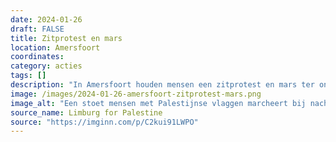 ```yaml
---
date: 2024-01-26
draft: FALSE
title: Zitprotest en mars
location: Amersfoort
coordinates: 
category: acties
tags: []
description: "In Amersfoort houden mensen een zitprotest en mars ter ondersteuning van de bevrijding van Palestina."
image: /images/2024-01-26-amersfoort-zitprotest-mars.png
image_alt: "Een stoet mensen met Palestijnse vlaggen marcheert bij nacht en straatverlichting. Een persoon op de voorgrond maakt een V-teken ter overwinning met diens vingers."
source_name: Limburg for Palestine
source: "https://imginn.com/p/C2kui91LWPO"
---
```

